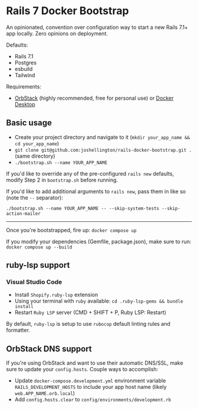 # Rails 7 Docker Bootstrap

An opinionated, convention over configuration way to start a new Rails 7.1+ app locally. Zero opinions on deployment.

Defaults:

- Rails 7.1
- Postgres
- esbuild
- Tailwind

Requirements:

- [OrbStack](https://orbstack.dev/) (highly recommended, free for personal use) or [Docker Desktop](https://www.docker.com/products/docker-desktop/)

## Basic usage

- Create your project directory and navigate to it (`mkdir your_app_name && cd your_app_name`)
- `git clone git@github.com:joshellington/rails-docker-bootstrap.git .` (same directory)
- `./bootstrap.sh --name YOUR_APP_NAME`

If you'd like to override any of the pre-configured `rails new` defaults, modify Step 2 in `bootstrap.sh` before running.

If you'd like to add additional arguments to `rails new`, pass them in like so (note the `--` separator):

`./bootstrap.sh --name YOUR_APP_NAME -- --skip-system-tests --skip-action-mailer`

---

Once you're bootstrapped, fire up: `docker compose up`

If you modify your dependencies (Gemfile, package.json), make sure to run: `docker compose up --build`

## ruby-lsp support

### Visual Studio Code

- Install `Shopify.ruby-lsp` extension
- Using your terminal with `ruby` available: `cd .ruby-lsp-gems && bundle install`
- Restart `Ruby LSP` server (CMD + SHIFT + P, Ruby LSP: Restart)

By default, `ruby-lsp` is setup to use `rubocop` default linting rules and formatter.

## OrbStack DNS support

If you're using OrbStack and want to use their automatic DNS/SSL, make sure to update your `config.hosts`. Couple ways to accomplish:

- Update `docker-compose.development.yml` environment variable `RAILS_DEVELOPMENT_HOSTS` to include your app host name (likely `web.APP_NAME.orb.local`)
- Add `config.hosts.clear` to `config/environments/development.rb`
